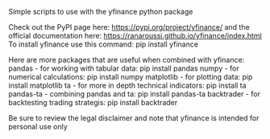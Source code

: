 Simple scripts to use with the yfinance python package

Check out the PyPI page here: https://pypi.org/project/yfinance/ and the official documentation here: https://ranaroussi.github.io/yfinance/index.html
To install yfinance use this command: pip install yfinance 

Here are more packages that are useful when combined with yfinance:
pandas - for working with tabular data: pip install pandas
numpy - for numerical calculations: pip install numpy
matplotlib - for plotting data: pip install matplotlib
ta - for more in depth technical indicators: pip install ta
pandas-ta - combining pandas and ta: pip install pandas-ta
backtrader - for backtesting trading strategis: pip install backtrader

Be sure to review the legal disclaimer and note that yfinance is intended for personal use only
